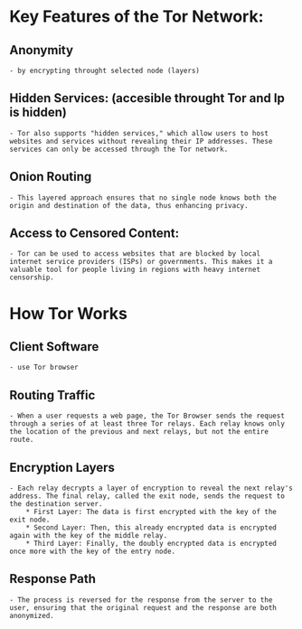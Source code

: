 # Key Features of the Tor Network:

## Anonymity
    - by encrypting throught selected node (layers)

## Hidden Services: (accesible throught Tor and Ip is hidden)
    - Tor also supports "hidden services," which allow users to host websites and services without revealing their IP addresses. These services can only be accessed through the Tor network.

## Onion Routing
    - This layered approach ensures that no single node knows both the origin and destination of the data, thus enhancing privacy.

## Access to Censored Content:
    - Tor can be used to access websites that are blocked by local internet service providers (ISPs) or governments. This makes it a valuable tool for people living in regions with heavy internet censorship.

# How Tor Works

## Client Software
    - use Tor browser

## Routing Traffic
    - When a user requests a web page, the Tor Browser sends the request through a series of at least three Tor relays. Each relay knows only the location of the previous and next relays, but not the entire route.

## Encryption Layers
    - Each relay decrypts a layer of encryption to reveal the next relay's address. The final relay, called the exit node, sends the request to the destination server.
        * First Layer: The data is first encrypted with the key of the exit node.
        * Second Layer: Then, this already encrypted data is encrypted again with the key of the middle relay.
        * Third Layer: Finally, the doubly encrypted data is encrypted once more with the key of the entry node.

## Response Path
    - The process is reversed for the response from the server to the user, ensuring that the original request and the response are both anonymized.

